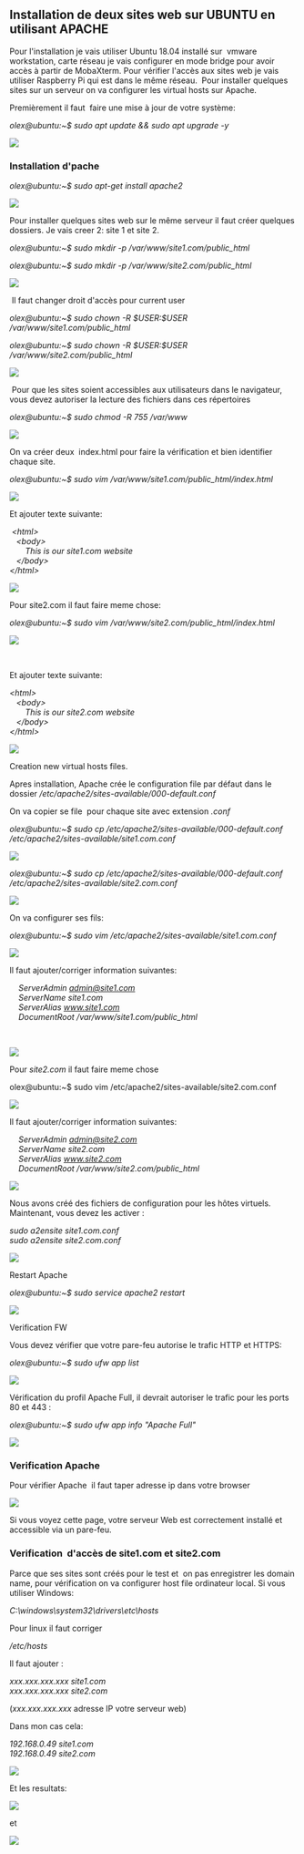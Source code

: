 ## Installation de deux sites web sur UBUNTU en utilisant APACHE

Pour l'installation je vais utiliser Ubuntu 18.04 installé sur  vmware workstation, carte réseau je vais configurer en mode bridge pour avoir accès à partir de MobaXterm. Pour vérifier l'accès aux sites web je vais utiliser Raspberry Pi qui est dans le même réseau.  Pour installer quelques sites sur un serveur on va configurer les virtual hosts sur Apache.

Premièrement il faut  faire une mise à jour de votre système:

*olex@ubuntu:\~\$ sudo apt update && sudo apt upgrade -y*

![](images/image20.png)

### Installation d'pache

*olex@ubuntu:\~\$ sudo apt-get install apache2*

![](images/image1.png)

Pour installer quelques sites web sur le même serveur il faut créer quelques dossiers. Je vais creer 2: site 1 et site 2.

*olex@ubuntu:\~\$ sudo mkdir -p /var/www/site1.com/public\_html*

*olex@ubuntu:\~\$ sudo mkdir -p /var/www/site2.com/public\_html*

![](images/image16.png)

 Il faut changer droit d'accès pour current user

*olex@ubuntu:\~\$ sudo chown -R \$USER:\$USER /var/www/site1.com/public\_html*

*olex@ubuntu:\~\$ sudo chown -R \$USER:\$USER /var/www/site2.com/public\_html*

![](images/image7.png)

 Pour que les sites soient accessibles aux utilisateurs dans le navigateur, vous devez autoriser la lecture des fichiers dans ces répertoires

*olex@ubuntu:\~\$ sudo chmod -R 755 /var/www*

![](images/image4.png)

On va créer deux  index.html pour faire la vérification et bien identifier chaque site.

*olex@ubuntu:\~\$ sudo vim /var/www/site1.com/public\_html/index.html*

![](images/image22.png)

Et ajouter texte suivante:

 *\<html\>*  
    *\<body\>*  
          *This is our site1.com website*  
    *\</body\>*  
  *\</html\>*  

![](images/image19.png)

Pour site2.com il faut faire meme chose:

*olex@ubuntu:\~\$ sudo vim /var/www/site2.com/public\_html/index.html*

![](images/image8.png)

 

Et ajouter texte suivante:

*\<html\>*  
   *\<body\>*  
       *This is our site2.com website*  
   *\</body\>*  
  *\</html\>*  

![](images/image14.png)

Creation new virtual hosts files.

Apres installation, Apache crée le configuration file par défaut dans le dossier */etc/apache2/sites-available/000-default.conf*

On va copier se file  pour chaque site avec extension *.conf*

*olex@ubuntu:\~\$ sudo cp /etc/apache2/sites-available/000-default.conf /etc/apache2/sites-available/site1.com.conf*

![](images/image9.png)

*olex@ubuntu:\~\$ sudo cp /etc/apache2/sites-available/000-default.conf /etc/apache2/sites-available/site2.com.conf*

![](images/image12.png)

On va configurer ses fils:

*olex@ubuntu:\~\$ sudo vim /etc/apache2/sites-available/site1.com.conf*

![](images/image23.png)

Il faut ajouter/corriger information suivantes:

    *ServerAdmin admin@site1.com*  
    *ServerName site1.com*  
    *ServerAlias www.site1.com*  
    *DocumentRoot /var/www/site1.com/public\_html*  

   

![](images/image5.png)

Pour *site2.com* il faut faire meme chose

olex@ubuntu:\~\$ sudo vim /etc/apache2/sites-available/site2.com.conf

![](images/image3.png)

Il faut ajouter/corriger information suivantes:

    *ServerAdmin admin@site2.com*  
    *ServerName site2.com*  
    *ServerAlias www.site2.com*  
    *DocumentRoot /var/www/site2.com/public\_html*  

![](images/image21.png)

Nous avons créé des fichiers de configuration pour les hôtes virtuels. Maintenant, vous devez les activer :

*sudo a2ensite site1.com.conf*  
*sudo a2ensite site2.com.conf*  

![](images/image6.png)

Restart Apache

*olex@ubuntu:\~\$ sudo service apache2 restart*

![](images/image11.png)

Verification FW

Vous devez vérifier que votre pare-feu autorise le trafic HTTP et HTTPS:

*olex@ubuntu:\~\$ sudo ufw app list*

![](images/image10.png)

Vérification du profil Apache Full, il devrait autoriser le trafic pour les ports 80 et 443 :

*olex@ubuntu:\~\$ sudo ufw app info "Apache Full"*

![](images/image15.png)

### Verification Apache

Pour vérifier Apache  il faut taper adresse ip dans votre browser

![](images/image17.png)

Si vous voyez cette page, votre serveur Web est correctement installé et accessible via un pare-feu.

### Verification  d'accès de site1.com et site2.com

Parce que ses sites sont créés pour le test et  on pas enregistrer les domain name, pour vérification on va configurer host file ordinateur local. Si vous utiliser Windows:

*C:\\windows\\system32\\drivers\\etc\\hosts*

Pour linux il faut corriger

*/etc/hosts*

Il faut ajouter :

*xxx.xxx.xxx.xxx site1.com*  
*xxx.xxx.xxx.xxx site2.com*  

(*xxx.xxx.xxx.xxx* adresse IP votre serveur web)

Dans mon cas cela:

*192.168.0.49 site1.com*  
*192.168.0.49 site2.com*  

![](images/image13.png)

Et les resultats:

![](images/image18.png)

et

![](images/image2.png)


